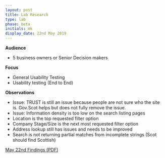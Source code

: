 ```yaml
---
layout: post
title: Lab Research
type: lab
phase: beta
initials: mk
display_date: 22nd May 2019
---
```



**Audience**
- 5 business owners or Senior Decision makers

**Focus**
- General Usability Testing
- Usability testing (End to End)

**Observations**
- Issue: TRUST is still an issue because people are not sure who the site is. Gov.Scot helps but does not fully remove the issue.
- Issue: Information density is too low on the search listing pages
- Location is the top requested filter option
- Company Stage/Size is the next most requested filter option
- Address lookup still has issues and needs to be improved
- Search is not returning partial matches from incomplete strings (Scot should find Scottish)

[May 22nd Findings (PDF)](../files/SEP_2019_may_22_usability.pdf)
